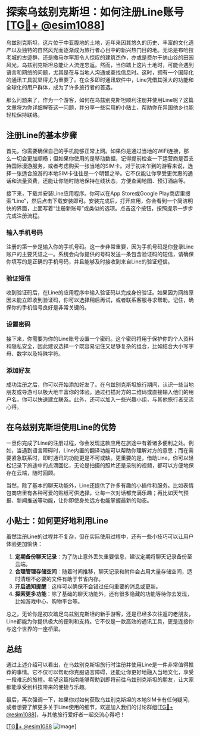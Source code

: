 # 探索乌兹别克斯坦：如何注册Line账号 [[TG💪+ @esim1088](https://t.me/s/esim1088)]

乌兹别克斯坦，这片位于中亚腹地的土地，近年来因其悠久的历史、丰富的文化遗产以及独特的自然风光而逐渐成为旅行者心目中的新兴热门目的地。无论是布哈拉老城的古迹群，还是撒马尔罕那令人惊叹的建筑杰作，亦或是费尔干纳山谷的田园风光，乌兹别克斯坦总能让人流连忘返。然而，当你踏上这片土地时，可能会遇到语言和网络的问题，尤其是在与当地人沟通或查找信息时。这时，拥有一个国际化的通讯工具就显得尤为重要了。在众多即时通讯软件中，Line凭借其强大的功能和全球化的用户群体，成为了许多旅行者的首选。

那么问题来了，作为一个游客，如何在乌兹别克斯坦顺利注册并使用Line呢？这篇文章将为你详细解答这一问题，并分享一些实用的小贴士，帮助你在异国他乡也能轻松保持联络。

## 注册Line的基本步骤

首先，你需要确保自己的手机能够正常上网。如果你是通过当地的WiFi连接，那么一切会更加顺畅；但如果你使用的是移动数据，记得提前检查一下运营商是否支持国际漫游服务，或者考虑购买一张当地的SIM卡。对于初来乍到的游客来说，选择一张适合旅游的本地SIM卡往往是一个明智之举。它不仅能让你享受更优惠的通话和流量资费，还能让你随时随地保持在线状态，方便查阅地图、预订酒店等。

接下来，下载并安装Line应用程序。你可以在App Store或Google Play商店里搜索“Line”，然后点击下载安装即可。安装完成后，打开应用，你会看到一个简洁明快的界面，上面写着“注册新账号”或类似的选项。点击这个按钮，按照提示一步步完成注册流程。

### 输入手机号码

注册的第一步是输入你的手机号码。这一步非常重要，因为手机号码是你登录Line账户的主要凭证之一。系统会向你提供的号码发送一条包含验证码的短信，请确保你填写的是正确的手机号码，并且能够及时接收到来自Line的验证短信。

### 验证短信

收到验证码后，在Line的应用程序中输入验证码以完成身份验证。如果因为网络原因未能立即收到验证码，你可以选择稍后再试，或者联系客服寻求帮助。记住，确保你的手机信号良好是非常关键的。

### 设置密码

接下来，你需要为你的Line账号设置一个密码。这个密码将用于保护你的个人资料和隐私安全，因此建议选择一个既容易记住又足够复杂的组合，比如结合大小写字母、数字以及特殊字符。

### 添加好友

成功注册之后，你可以开始添加好友了。在乌兹别克斯坦旅行期间，认识一些当地朋友或导游可以极大地丰富你的体验。通过扫描对方的二维码或直接输入他们的用户名，你可以快速建立联系。此外，还可以加入一些兴趣小组，与其他旅行者交流心得。

## 在乌兹别克斯坦使用Line的优势

一旦你完成了Line的注册过程，你会发现这款应用在旅途中有着诸多便利之处。例如，当遇到语言障碍时，Line内置的翻译功能可以帮助你理解对方的意思；而在需要紧急联系时，即时通讯的功能更是不可或缺。更重要的是，借助Line，你可以轻松记录下旅途中的点滴回忆，无论是拍摄的照片还是录制的视频，都可以方便地保存在云端，随时回顾。

当然，除了基本的聊天功能外，Line还提供了许多有趣的小插件和服务。比如表情包商店里有各种可爱的贴纸可供选择，让每一次对话都充满乐趣；再比如天气预报、新闻推送等功能，让你即使身处远方也能掌握最新的动态。

## 小贴士：如何更好地利用Line

虽然注册Line的过程并不复杂，但在实际使用过程中，还有一些小技巧可以让用户体验更加愉快：

1. **定期备份聊天记录**：为了防止意外丢失重要信息，建议定期将聊天记录备份至云端。
2. **合理管理存储空间**：随着时间推移，聊天记录和附件会占用大量存储空间，适时清理不必要的文件有助于节省内存。
3. **开启通知提醒**：这样可以确保不会错过任何重要的消息或更新。
4. **探索更多功能**：除了基础的聊天功能外，还有很多隐藏的功能等待你去发现，比如游戏中心、购物平台等。

总之，无论你是初次踏足乌兹别克斯坦的新手游客，还是已经多次往返的老朋友，Line都能为你提供极大的便利和支持。它不仅是一款高效的通讯工具，更是连接你与这个世界的一座桥梁。

## 总结

通过上述介绍可以看出，在乌兹别克斯坦旅行时注册并使用Line是一件非常值得推荐的事情。它不仅可以帮助你克服语言障碍，还能让你更好地融入当地文化，享受一段难忘的旅程。希望这篇指南能够帮助到即将前往乌兹别克斯坦的朋友，让大家都能享受到科技带来的便捷与乐趣。

最后，再次强调一下，如果你对如何获取乌兹别克斯坦的本地SIM卡有任何疑问，或者想要了解更多关于Line使用的细节，欢迎加入我们的讨论群组[[TG💪+ @esim1088](https://t.me/s/esim1088)]，与其他旅行爱好者一起交流心得吧！

[[TG💪+ @esim1088](https://t.me/s/esim1088) ![Image](https://i.postimg.cc/4NQfJmqS/Snipaste-2025-05-13-00-14-12.png)]
